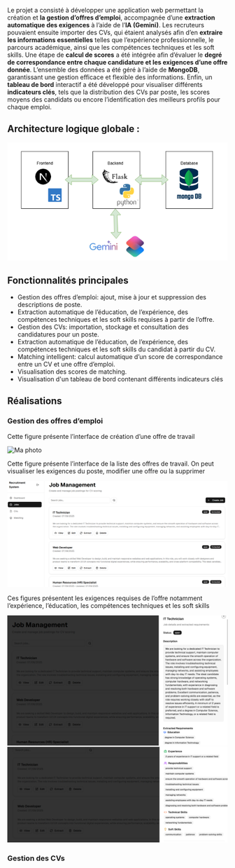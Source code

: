 Le projet a consisté à développer une application web permettant la création et **la gestion d’offres d’emploi**, accompagnée d’une **extraction automatique des exigences** à l’aide de l’**IA (Gemini)**. Les recruteurs pouvaient ensuite importer des CVs, qui étaient analysés afin d’en **extraire les informations essentielles** telles que l’expérience professionnelle, le parcours académique, ainsi que les compétences techniques et les soft skills. Une étape de **calcul de scores** a été intégrée afin d’évaluer le **degré de correspondance entre chaque candidature et les exigences d’une offre donnée**. L’ensemble des données a été géré à l’aide de **MongoDB**, garantissant une gestion efficace et flexible des informations. Enfin, un **tableau de bord** interactif a été développé pour visualiser différents **indicateurs clés**, tels que la distribution des CVs par poste, les scores moyens des candidats ou encore l’identification des meilleurs profils pour chaque emploi.

## **Architecture logique globale :** 
![Ma photo](Architecture__logique_globale.png)

## **Fonctionnalités principales**
- Gestion des offres d’emploi: ajout, mise à jour et suppression des descriptions de poste.
- Extraction automatique de l’éducation, de l’expérience, des compétences techniques et les soft skills requises à partir de l’offre.
- Gestion des CVs: importation, stockage et consultation des candidatures pour un poste.
- Extraction automatique de l’éducation, de l’expérience, des compétences techniques et les soft skills du candidat à partir du CV.
- Matching intelligent: calcul automatique d’un score de correspondance entre un CV et
 une offre d’emploi.
- Visualisation des scores de matching.
- Visualisation d'un tableau de bord contenant différents indicateurs clés 

## **Réalisations**

### **Gestion des offres d’emploi**

Cette figure présente l’interface de création d’une offre de travail

![Ma photo](captures/Interface_création_offre.png)

Cette figure présente l’interface de la liste des offres de travail. On peut visualiser les exigences du poste, modifier une offre ou la supprimer

![Ma photo](captures/Interface_liste_offres.png)

Ces figures présentent les exigences requises de l’offre notamment l’expérience, l’éducation, les compétences techniques et les soft skills

![Ma photo](captures/exigences_poste_extraites_1.png)
![Ma photo](captures/exigences_poste_extraites_2.png)

### **Gestion des CVs**






